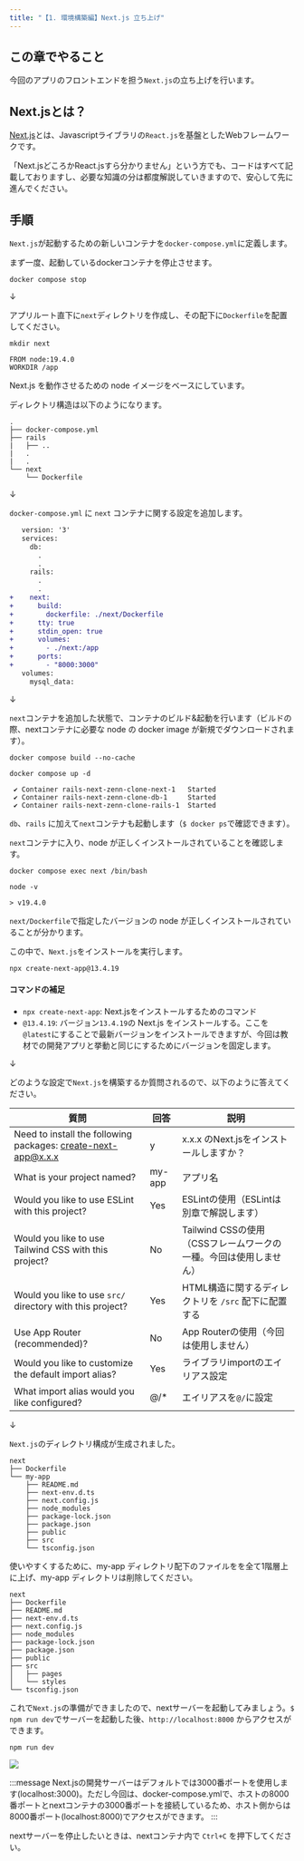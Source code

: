 ```yaml
---
title: "【1. 環境構築編】Next.js 立ち上げ"
---
```


## この章でやること

今回のアプリのフロントエンドを担う`Next.js`の立ち上げを行います。

## Next.jsとは？

[Next.js](https://nextjs.org/)とは、Javascriptライブラリの`React.js`を基盤としたWebフレームワークです。

「Next.jsどころかReact.jsすら分かりません」という方でも、コードはすべて記載しておりますし、必要な知識の分は都度解説していきますので、安心して先に進んでください。

## 手順

`Next.js`が起動するための新しいコンテナを`docker-compose.yml`に定義します。

まず一度、起動しているdockerコンテナを停止させます。


```sh:ターミナル
docker compose stop
```

↓

アプリルート直下に`next`ディレクトリを作成し、その配下に`Dockerfile`を配置してください。

```sh:ターミナル
mkdir next
```

```dockerfile:next/Dockerfile
FROM node:19.4.0
WORKDIR /app
```

Next.js を動作させるための node イメージをベースにしています。

ディレクトリ構造は以下のようになります。

```
.
├── docker-compose.yml
├── rails
|   ├── ..
|   .
|   .
└── next
    └── Dockerfile
```

↓

`docker-compose.yml` に `next` コンテナに関する設定を追加します。

```diff yml:docker-compose.yml
   version: '3'
   services:
     db:
       .
       .
     rails:
       .
       .
+    next:
+      build:
+        dockerfile: ./next/Dockerfile
+      tty: true
+      stdin_open: true
+      volumes:
+        - ./next:/app
+      ports:
+        - "8000:3000"
   volumes:
     mysql_data:
```

↓

`next`コンテナを追加した状態で、コンテナのビルド&起動を行います（ビルドの際、nextコンテナに必要な node の docker image が新規でダウンロードされます）。

```sh:ターミナル
docker compose build --no-cache
```

```sh:ターミナル
docker compose up -d
```

```
 ✔ Container rails-next-zenn-clone-next-1   Started
 ✔ Container rails-next-zenn-clone-db-1     Started
 ✔ Container rails-next-zenn-clone-rails-1  Started
```

`db`、`rails` に加えて`next`コンテナも起動します（`$ docker ps`で確認できます）。

`next`コンテナに入り、node が正しくインストールされていることを確認します。

```sh:ターミナル
docker compose exec next /bin/bash
```

```sh:nextコンテナ(# nodeのバージョンを確認)
node -v
```

```
> v19.4.0
```

`next/Dockerfile`で指定したバージョンの node が正しくインストールされていることが分かります。

この中で、`Next.js`をインストールを実行します。

```sh:nextコンテナ
npx create-next-app@13.4.19
```

#### コマンドの補足

- `npx create-next-app`: Next.jsをインストールするためのコマンド
- `@13.4.19`: バージョン`13.4.19`の Next.js をインストールする。ここを`@latest`にすることで最新バージョンをインストールできますが、今回は教材での開発アプリと挙動と同じにするためにバージョンを固定します。

↓

どのような設定で`Next.js`を構築するか質問されるので、以下のように答えてください。

|質問|回答|説明|
|---|---|---|
|Need to install the following packages: create-next-app@x.x.x|y|x.x.x のNext.jsをインストールしますか？|
|What is your project named?|my-app|アプリ名|
|Would you like to use ESLint with this project?|Yes|ESLintの使用（ESLintは別章で解説します）|
|Would you like to use Tailwind CSS with this project?|No|Tailwind CSSの使用（CSSフレームワークの一種。今回は使用しません）|
|Would you like to use `src/` directory with this project?|Yes|HTML構造に関するディレクトリを `/src` 配下に配置する|
|Use App Router (recommended)?|No|App Routerの使用（今回は使用しません）|
|Would you like to customize the default import alias?|Yes|ライブラリimportのエイリアス設定|
|What import alias would you like configured?|@/*|エイリアスを`@/`に設定|

↓

`Next.js`のディレクトリ構成が生成されました。

```
next
├── Dockerfile
└── my-app
    ├── README.md
    ├── next-env.d.ts
    ├── next.config.js
    ├── node_modules
    ├── package-lock.json
    ├── package.json
    ├── public
    ├── src
    └── tsconfig.json
```

使いやすくするために、my-app ディレクトリ配下のファイルをを全て1階層上に上げ、my-app ディレクトリは削除してください。

```
next
├── Dockerfile
├── README.md
├── next-env.d.ts
├── next.config.js
├── node_modules
├── package-lock.json
├── package.json
├── public
├── src
│   ├── pages
│   └── styles
└── tsconfig.json
```

これで`Next.js`の準備ができましたので、nextサーバーを起動してみましょう。`$ npm run dev`でサーバーを起動した後、`http://localhost:8000` からアクセスができます。

```sh:nextコンテナ
npm run dev
```

![](https://storage.googleapis.com/zenn-user-upload/56a47b282a88-20230617.png)

:::message
Next.jsの開発サーバーはデフォルトでは3000番ポートを使用します(localhost:3000)。ただし今回は、docker-compose.ymlで、ホストの8000番ポートとnextコンテナの3000番ポートを接続しているため、ホスト側からは8000番ポート(localhost:8000)でアクセスができます。
:::

nextサーバーを停止したいときは、nextコンテナ内で `Ctrl+C` を押下してください。
